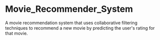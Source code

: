 # Movie_Recommender_System
A movie recommendation system that uses collaborative filtering techniques to recommend a new movie by predicting the user's rating for that movie.
